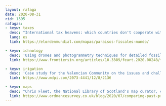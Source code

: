 ```yaml
--- 
layout: rafaga
date: 2020-08-31
rid: 1395
rafagas:
- keyw: taxes
  desc: "International tax heavens: which countries don't cooperate with the European Union and who are their sovereigns"
  lang: es
  link: https://elordenmundial.com/mapas/paraisos-fiscales-mundo/

- keyw: ichnology
  desc: 'Using drones and photogrammetry techniques for detailed fossil traces surveying'
  link: https://www.frontiersin.org/articles/10.3389/feart.2020.00248/full

- keyw: irigation
  desc: 'Case study for the Valencian Community on the issues and challenges the water use associations face for a second-generation modernization'
  link: https://www.mdpi.com/2073-4441/12/8/2136

- keyw: maps
  desc: "Chris Fleet, the National Library of Scotland's map curator, compares past and present of the Ordnance Survey maps API"
  link: https://www.ordnancesurvey.co.uk/blog/2020/07/comparing-past-present-new-os-maps-api-layers/
---
```

